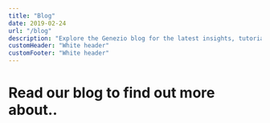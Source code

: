 ```yaml
---
title: "Blog"
date: 2019-02-24
url: "/blog"
description: "Explore the Genezio blog for the latest insights, tutorials, and news on full-stack development, serverless technologies, and more"
customHeader: "White header"
customFooter: "White header"
---
```


# Read our blog to find out more about..
